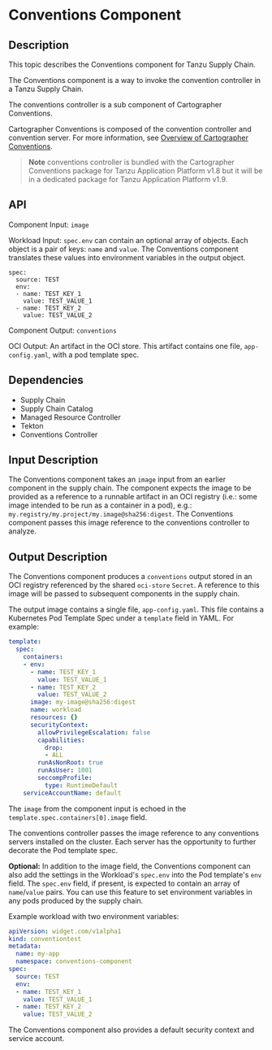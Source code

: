 # Conventions Component

## Description

This topic describes the Conventions component for Tanzu Supply Chain.

The Conventions component is a way to invoke the convention controller in a Tanzu Supply Chain.

The conventions controller is a sub component of Cartographer Conventions.

Cartographer Conventions is composed of the convention controller and convention server.
For more information, see [Overview of Cartographer Conventions](../../cartographer-conventions/about.hbs.md).

> **Note** conventions controller is bundled with the Cartographer Conventions package for
Tanzu Application Platform v1.8 but it will be in a dedicated
package for Tanzu Application Platform v1.9.

## API

Component Input: `image`

Workload Input: `spec.env` can contain an optional array of objects. Each object is a pair of
keys: `name` and `value`.
The Conventions component translates these values into environment variables in
the output object.

```console
spec:
  source: TEST
  env:
  - name: TEST_KEY_1
    value: TEST_VALUE_1
  - name: TEST_KEY_2
    value: TEST_VALUE_2
```

Component Output: `conventions`

OCI Output: An artifact in the OCI store. This artifact contains one file, `app-config.yaml`, with
a pod template spec.

## Dependencies

- Supply Chain
- Supply Chain Catalog
- Managed Resource Controller
- Tekton
- Conventions Controller

## Input Description

The Conventions component takes an `image` input from an earlier component in the supply chain.
The component expects the image to be provided as a reference to a runnable artifact in an OCI
registry (i.e.: some image intended to be run
as a container in a pod), e.g.: `my.registry/my.project/my.image@sha256:digest`.
The Conventions component passes this
image reference to the conventions controller to analyze.

## Output Description

The Conventions component produces a `conventions` output stored in an OCI registry referenced by
the shared `oci-store`
`Secret`.  A reference to this image will be passed to subsequent components in the supply chain.

The output image contains a single file, `app-config.yaml`.  This file contains a Kubernetes Pod
Template Spec under a `template` field in YAML.  For example:

```yaml
template:
  spec:
    containers:
    - env:
      - name: TEST_KEY_1
        value: TEST_VALUE_1
      - name: TEST_KEY_2
        value: TEST_VALUE_2
      image: my-image@sha256:digest
      name: workload
      resources: {}
      securityContext:
        allowPrivilegeEscalation: false
        capabilities:
          drop:
          - ALL
        runAsNonRoot: true
        runAsUser: 1001
        seccompProfile:
          type: RuntimeDefault
    serviceAccountName: default
```

The `image` from the component input is echoed in the `template.spec.containers[0].image` field.

The conventions controller passes the image reference to any conventions servers installed on the
cluster. Each server has the opportunity to further decorate the Pod template spec.

__Optional:__ In addition to the image field, the Conventions component can also add the settings in the Workload's
`spec.env` into the Pod template's `env` field.  The `spec.env` field, if present, is expected to contain an array of
`name`/`value` pairs.  You can use this feature to set environment variables in any pods produced by the supply chain.

Example workload with two environment variables:

```yaml
apiVersion: widget.com/v1alpha1
kind: conventiontest
metadata:
  name: my-app
  namespace: conventions-component
spec:
  source: TEST
  env:
  - name: TEST_KEY_1
    value: TEST_VALUE_1
  - name: TEST_KEY_2
    value: TEST_VALUE_2
```

The Conventions component also provides a default security context and service account.
